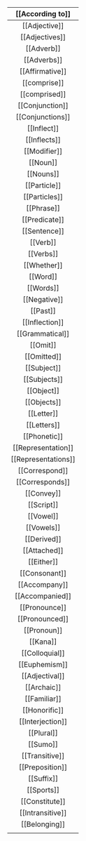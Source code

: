 
|  [[According to]]   |
| :-----------------: |
|    [[Adjective]]    |
|   [[Adjectives]]    |
|     [[Adverb]]      |
|     [[Adverbs]]     |
|   [[Affirmative]]   |
|    [[comprise]]     |
|    [[comprised]]    |
|   [[Conjunction]]   |
|  [[Conjunctions]]   |
|     [[Inflect]]     |
|    [[Inflects]]     |
|    [[Modifier]]     |
|      [[Noun]]       |
|      [[Nouns]]      |
|    [[Particle]]     |
|    [[Particles]]    |
|     [[Phrase]]      |
|    [[Predicate]]    |
|    [[Sentence]]     |
|      [[Verb]]       |
|      [[Verbs]]      |
|     [[Whether]]     |
|      [[Word]]       |
|      [[Words]]      |
|    [[Negative]]     |
|      [[Past]]       |
|   [[Inflection]]    |
|   [[Grammatical]]   |
|      [[Omit]]       |
|     [[Omitted]]     |
|     [[Subject]]     |
|    [[Subjects]]     |
|     [[Object]]      |
|     [[Objects]]     |
|     [[Letter]]      |
|     [[Letters]]     |
|    [[Phonetic]]     |
| [[Representation]]  |
| [[Representations]] |
|   [[Correspond]]    |
|   [[Corresponds]]   |
|     [[Convey]]      |
|     [[Script]]      |
|      [[Vowel]]      |
|     [[Vowels]]      |
|     [[Derived]]     |
|    [[Attached]]     |
|     [[Either]]      |
|    [[Consonant]]    |
|    [[Accompany]]    |
|   [[Accompanied]]   |
|    [[Pronounce]]    |
|   [[Pronounced]]    |
|     [[Pronoun]]     |
|      [[Kana]]       |
|   [[Colloquial]]    |
|    [[Euphemism]]    |
|   [[Adjectival]]    |
|     [[Archaic]]     |
|    [[Familiar]]     |
|    [[Honorific]]    |
|  [[Interjection]]   |
|     [[Plural]]      |
|      [[Sumo]]       |
|   [[Transitive]]    |
|   [[Preposition]]   |
|     [[Suffix]]      |
|     [[Sports]]      |
|   [[Constitute]]    |
|  [[Intransitive]]   |
|    [[Belonging]]    |
|                     |
